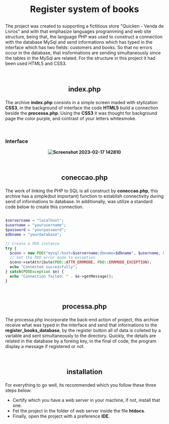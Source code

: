 <strong><h1 align="center">
  Register system of books 
</h1></strong>

The project was created to supporting a fictitious store "Quicken - Venda de Livros" and with that emphasize languages programming and web site structure, being that, the language PHP was used to construct a connection with the database MySql and send informations which has typed in the interface which has two fields: customers and books. 
So that no errors occur in the database, that insformations are sending simultaneously since the tables in the MySql are related. For the structure in this project it had been used HTML5 and CSS3.

</br>

<strong><h2 align="center">
  index.php
</h2></strong>

The archive **index.php** consists in a simple screen maded with stylization **CSS3**, in the background of interface the code **HTML5** build a connection beside the **processa.php**. Using the **CSS3** it was thought for background page the color purple, and contrast of your letters whitesmoke.

<br>

<h3>Interface</h3>

<strong><p align="center">
  ![Screenshot 2023-02-17 142810](https://user-images.githubusercontent.com/125213163/219960620-eca284ad-6140-4272-94b5-b09684be7e89.gif)
</p></strong>

<br>

<strong><h2 align="center">
  coneccao.php
</h2></strong>

The work of linking the PHP to SQL is all construct by **coneccao.php**, this archive has a simple(but important) function to establish connectivity during send of informations to database. In additionally, was utilize a standard code below to create this connection.

```php

$servername = "localhost";
$username = "yourusername";
$password = "yourpassword";
$dbname = "yourdatabase";

// Create a PDO instance
try {
  $conn = new PDO("mysql:host=$servername;dbname=$dbname", $username, $password);
  // Set the PDO error mode to exception
  $conn->setAttribute(PDO::ATTR_ERRMODE, PDO::ERRMODE_EXCEPTION);
  echo "Connected successfully";
} catch(PDOException $e) {
  echo "Connection failed: " . $e->getMessage();
}

```
<br>

<strong><h2 align="center">
  processa.php
</h2></strong>

The processa.php incorporate the back-end action of project, this archive receive what was typed in the interface and send that informations to the **register_books_database**, by the register button all of data is colleted by a variable and sent simultaneously to the directory. Quickly, the details are related in the database by a foreing key, in the final of code, the program display a message if registered or not. 

<br>

<strong><h2 align="center">
  installation 
</h2></strong>

For everything to go well, its recommended which you follow these three steps below:
* Certify which you have a web server in your machine, if not, install that one.
* Fet the project in the folder of web server inside the file **htdocs**.
* Finally, open the project with a preference **IDE**.
